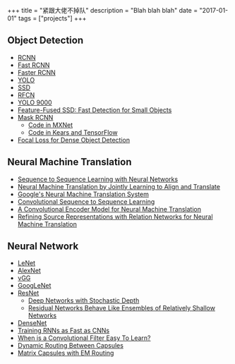 +++
title = "紧跟大佬不掉队"
description = "Blah blah blah"
date = "2017-01-01"
tags = ["projects"]
+++

## Object Detection

+ [RCNN](https://arxiv.org/abs/1311.2524)
+ [Fast RCNN](https://arxiv.org/abs/1504.08083)
+ [Faster RCNN](https://arxiv.org/abs/1506.01497)
+ [YOLO](https://arxiv.org/abs/1506.02640)
+ [SSD](https://arxiv.org/abs/1512.02325)
+ [RFCN](https://arxiv.org/abs/1605.06409)
+ [YOLO 9000](https://arxiv.org/abs/1612.08242)
+ [Feature-Fused SSD: Fast Detection for Small Objects](https://arxiv.org/abs/1709.05054)
+ [Mask RCNN](https://arxiv.org/abs/1703.06870)
    * [Code in MXNet](https://github.com/TuSimple/mx-maskrcnn) 
    * [Code in Kears and TensorFlow](https://github.com/matterport/Mask_RCNN)
+ [Focal Loss for Dense Object Detection](https://arxiv.org/abs/1708.02002)

## Neural Machine Translation

+ [Sequence to Sequence Learning with Neural Networks](https://arxiv.org/abs/1409.3215)
+ [Neural Machine Translation by Jointly Learning to Align and Translate](https://arxiv.org/abs/1409.0473)
+ [Google's Neural Machine Translation System](https://arxiv.org/abs/1609.08144)
+ [Convolutional Sequence to Sequence Learning](https://arxiv.org/abs/1705.03122)
+ [A Convolutional Encoder Model for Neural Machine Translation](https://arxiv.org/abs/1611.02344)
+ [Refining Source Representations with Relation Networks for Neural Machine Translation](https://arxiv.org/abs/1709.03980)

## Neural Network

+ [LeNet](http://yann.lecun.com/exdb/publis/pdf/lecun-01a.pdf)
+ [AlexNet](https://papers.nips.cc/paper/4824-imagenet-classification-with-deep-convolutional-neural-networks.pdf)
+ [vGG](https://arxiv.org/pdf/1409.1556)
+ [GoogLeNet](https://arxiv.org/abs/1409.4842)
+ [ResNet](https://arxiv.org/abs/1512.03385)
    * [Deep Networks with Stochastic Depth](https://arxiv.org/abs/1603.09382)
    * [Residual Networks Behave Like Ensembles of Relatively Shallow Networks](https://arxiv.org/abs/1605.06431)
+ [DenseNet](https://arxiv.org/abs/1608.06993)
+ [Training RNNs as Fast as CNNs](https://arxiv.org/abs/1709.02755)
+ [When is a Convolutional Filter Easy To Learn?](https://arxiv.org/abs/1709.06129)
+ [Dynamic Routing Between Capsules](https://arxiv.org/abs/1710.09829)
+ [Matrix Capsules with EM Routing](https://openreview.net/pdf?id=HJWLfGWRb)